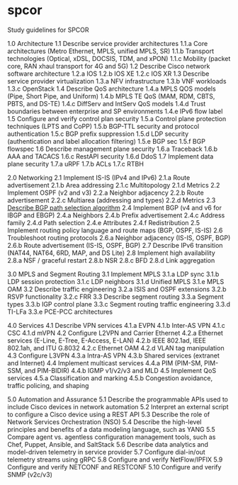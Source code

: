 # spcor
Study guidelines for SPCOR

1.0 Architecture
1.1 Describe service provider architectures
1.1.a Core architectures (Metro Ethernet, MPLS, unified MPLS, SR)
1.1.b Transport technologies (Optical, xDSL, DOCSIS, TDM, and xPON)
1.1.c Mobility (packet core, RAN xhaul transport for 4G and 5G)
1.2 Describe Cisco network software architecture
1.2.a IOS
1.2.b IOS XE
1.2.c IOS XR
1.3 Describe service provider virtualization
1.3.a NFV infrastructure
1.3.b VNF workloads
1.3.c OpenStack
1.4 Describe QoS architecture
1.4.a MPLS QOS models (Pipe, Short Pipe, and Uniform)
1.4.b MPLS TE QoS (MAM, RDM, CBTS, PBTS, and DS-TE)
1.4.c DiffServ and IntServ QoS models
1.4.d Trust boundaries between enterprise and SP environments
1.4.e IPv6 flow label
1.5 Configure and verify control plan security
1.5.a Control plane protection techniques (LPTS and CoPP)
1.5.b BGP-TTL security and protocol authentication
1.5.c BGP prefix suppression
1.5.d LDP security (authentication and label allocation filtering)
1.5.e BGP sec
1.5.f BGP flowspec
1.6 Describe management plane security
1.6.a Traceback
1.6.b AAA and TACACS
1.6.c RestAPI security
1.6.d DdoS
1.7 Implement data plane security
1.7.a uRPF
1.7.b ACLs
1.7.c RTBH

2.0 Networking
2.1 Implement IS-IS (IPv4 and IPv6)
2.1.a Route advertisement
2.1.b Area addressing
2.1.c Multitopology
2.1.d Metrics
2.2 Implement OSPF (v2 and v3)
2.2.a Neighbor adjacency
2.2.b Route advertisement
2.2.c Multiarea (addressing and types)
2.2.d Metrics
2.3 [Describe BGP path selection algorithm](https://github.com/inband/spcor/tree/master/2-networking/3-bgp-path-selection)
2.4 Implement BGP (v4 and v6 for IBGP and EBGP)
2.4.a Neighbors
2.4.b Prefix advertisement
2.4.c Address family
2.4.d Path selection
2.4.e Attributes
2.4.f Redistribution
2.5 Implement routing policy language and route maps (BGP, OSPF, IS-IS)
2.6 Troubleshoot routing protocols
2.6.a Neighbor adjacency (IS-IS, OSPF, BGP)
2.6.b Route advertisement (IS-IS, OSPF, BGP)
2.7 Describe IPv6 transition (NAT44, NAT64, 6RD, MAP, and DS Lite)
2.8 Implement high availability
2.8.a NSF / graceful restart
2.8.b NSR
2.8.c BFD
2.8.d Link aggregation

3.0 MPLS and Segment Routing
3.1 Implement MPLS
3.1.a LDP sync
3.1.b LDP session protection
3.1.c LDP neighbors
3.1.d Unified MPLS
3.1.e MPLS OAM
3.2 Describe traffic engineering
3.2.a ISIS and OSPF extensions
3.2.b RSVP functionality
3.2.c FRR
3.3 Describe segment routing
3.3.a Segment types
3.3.b IGP control plane
3.3.c Segment routing traffic engineering
3.3.d TI-LFa
3.3.e PCE-PCC architectures

4.0 Services
4.1 Describe VPN services
4.1.a EVPN
4.1.b Inter-AS VPN
4.1.c CSC
4.1.d mVPN
4.2 Configure L2VPN and Carrier Ethernet
4.2.a Ethernet services (E-Line, E-Tree, E-Access, E-LAN)
4.2.b IEEE 802.1ad, IEEE 802.1ah, and ITU G.8032
4.2.c Ethernet OAM
4.2.d VLAN tag manipulation
4.3 Configure L3VPN
4.3.a Intra-AS VPN
4.3.b Shared services (extranet and Internet)
4.4 Implement multicast services
4.4.a PIM (PIM-SM, PIM-SSM, and PIM-BIDIR)
4.4.b IGMP v1/v2/v3 and MLD
4.5 Implement QoS services
4.5.a Classification and marking
4.5.b Congestion avoidance, traffic policing, and shaping

5.0 Automation and Assurance
5.1 Describe the programmable APIs used to include Cisco devices in network automation
5.2 Interpret an external script to configure a Cisco device using a REST API
5.3 Describe the role of Network Services Orchestration (NSO)
5.4 Describe the high-level principles and benefits of a data modeling language, such as
YANG
5.5 Compare agent vs. agentless configuration management tools, such as Chef, Puppet,
Ansible, and SaltStack
5.6 Describe data analytics and model-driven telemetry in service provider
5.7 Configure dial-in/out telemetry streams using gRPC
5.8 Configure and verify NetFlow/IPFIX
5.9 Configure and verify NETCONF and RESTCONF
5.10 Configure and verify SNMP (v2c/v3)

